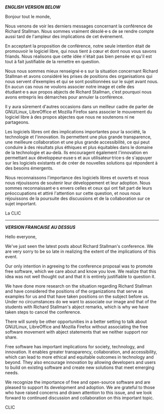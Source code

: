 ***ENGLISH VERSION BELOW***

Bonjour tout le monde,

Nous venons de voir les derniers messages concernant la conférence de Richard Stallman.
Nous sommes vraiment désolé·e·s de se rendre compte aussi tard de l'ampleur des implications de cet événement.

En acceptant la proposition de conférence, notre seule intention était de promouvoir le logiciel libre, qui nous tient à cœur et dont nous vous savons friands. Nous réalisons que cette idée n'était pas bien pensée et qu'il est tout à fait justifiable de la remettre en question.

Nous nous sommes mieux renseigné·e·s sur la situation concernant Richard Stallman et avons considéré les prises de positions des organisations qui nous servent d’exemples et qui se sont positionnées sur le sujet avant nous. En aucun cas nous ne voulons associer notre image et celle des étudiant·e·s aux propos abjects de Richard Stallman, c’est pourquoi nous avons entrepris les démarches pour annuler la conférence.

Il y aura sûrement d'autres occasions dans un meilleur cadre de parler de GNU/Linux, LibreOffice et Mozilla Firefox sans associer le mouvement du logiciel libre à des propos abjectes que nous ne soutenons ni ne partageons.

Les logiciels libres ont des implications importantes pour la société, la technologie et l'innovation. Ils permettent une plus grande transparence, une meilleure collaboration et une plus grande accessibilité, ce qui peut conduire à des résultats plus éthiques et plus équitables dans le domaine de la technologie et au-delà. Ils encouragent également l'innovation en permettant aux développeur·euse·s et aux utilisateur·trice·s de s'appuyer sur les logiciels existants et de créer de nouvelles solutions qui répondent à des besoins émergents.

Nous reconnaissons l'importance des logiciels libres et ouverts et nous nous réjouissons de soutenir leur développement et leur adoption. Nous sommes reconnaissant·e·s envers celles et ceux qui ont fait part de leurs préoccupations et attiré l'attention sur cette question, et nous nous réjouissons de la poursuite des discussions et de la collaboration sur ce sujet important.

La CLIC

___
***VERSION FRANCAISE AU DESSUS***

Hello everyone,

We've just seen the latest posts about Richard Stallman's conference.
We are very sorry to be so late in realizing the extent of the implications of this event.

Our only intention in agreeing to the conference proposal was to promote free software, which we care about and know you love. We realize that this idea was not well thought out and that it is entirely justifiable to question it.

We have done more research on the situation regarding Richard Stallman and have considered the positions of the organizations that serve as examples for us and that have taken positions on the subject before us. Under no circumstances do we want to associate our image and that of the students with Richard Stallman's abject remarks, which is why we have taken steps to cancel the conference.

There will surely be other opportunities in a better setting to talk about GNU/Linux, LibreOffice and Mozilla Firefox without associating the free software movement with abject statements that we neither support nor share.

Free software has important implications for society, technology, and innovation. It enables greater transparency, collaboration, and accessibility, which can lead to more ethical and equitable outcomes in technology and beyond. They also encourage innovation by allowing developers and users to build on existing software and create new solutions that meet emerging needs.

We recognize the importance of free and open-source software and are pleased to support its development and adoption. We are grateful to those who have raised concerns and drawn attention to this issue, and we look forward to continued discussion and collaboration on this important topic.

CLIC
